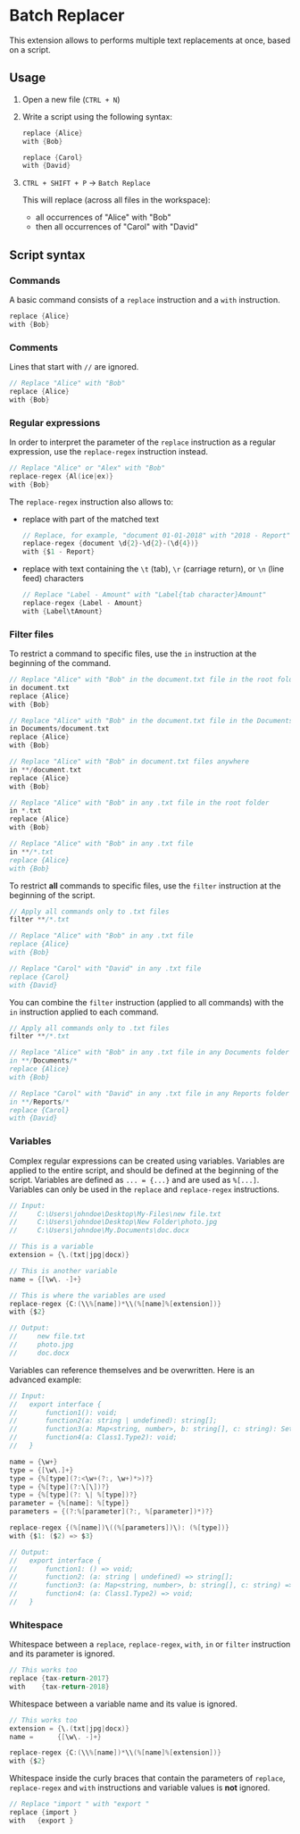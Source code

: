 # Batch Replacer

This extension allows to performs multiple text replacements at once, based on a script.

## Usage

1. Open a new file (`CTRL + N`)
2. Write a script using the following syntax:

    ```c
    replace {Alice}
    with {Bob}

    replace {Carol}
    with {David}
    ```

3. `CTRL + SHIFT + P` -> `Batch Replace`

    This will replace (across all files in the workspace):
    - all occurrences of "Alice" with "Bob"
    - then all occurrences of "Carol" with "David"

## Script syntax

### Commands

A basic command consists of a `replace` instruction and a `with` instruction.

```c
replace {Alice}
with {Bob}
```

### Comments

Lines that start with `//` are ignored.

```c
// Replace "Alice" with "Bob"
replace {Alice}
with {Bob}
```

### Regular expressions

In order to interpret the parameter of the `replace` instruction as a regular expression, use the `replace-regex`
instruction instead.

```c
// Replace "Alice" or "Alex" with "Bob"
replace-regex {Al(ice|ex)}
with {Bob}
```

The `replace-regex` instruction also allows to:

- replace with part of the matched text

    ```c
    // Replace, for example, "document 01-01-2018" with "2018 - Report"
    replace-regex {document \d{2}-\d{2}-(\d{4})}
    with {$1 - Report}
    ```

- replace with text containing the `\t` (tab), `\r` (carriage return), or `\n` (line feed) characters

    ```c
    // Replace "Label - Amount" with "Label{tab character}Amount"
    replace-regex {Label - Amount}
    with {Label\tAmount}
    ```

### Filter files

To restrict a command to specific files, use the `in` instruction at the beginning of the command.

```c
// Replace "Alice" with "Bob" in the document.txt file in the root folder
in document.txt
replace {Alice}
with {Bob}
```

```c
// Replace "Alice" with "Bob" in the document.txt file in the Documents folder in the root folder
in Documents/document.txt
replace {Alice}
with {Bob}
```

```c
// Replace "Alice" with "Bob" in document.txt files anywhere
in **/document.txt
replace {Alice}
with {Bob}
```

```c
// Replace "Alice" with "Bob" in any .txt file in the root folder
in *.txt
replace {Alice}
with {Bob}
```

```c
// Replace "Alice" with "Bob" in any .txt file
in **/*.txt
replace {Alice}
with {Bob}
```

To restrict **all** commands to specific files, use the `filter` instruction at the beginning of the script.

```c
// Apply all commands only to .txt files
filter **/*.txt

// Replace "Alice" with "Bob" in any .txt file
replace {Alice}
with {Bob}

// Replace "Carol" with "David" in any .txt file
replace {Carol}
with {David}
```

You can combine the `filter` instruction (applied to all commands) with the `in` instruction applied to each command.

```c
// Apply all commands only to .txt files
filter **/*.txt

// Replace "Alice" with "Bob" in any .txt file in any Documents folder
in **/Documents/*
replace {Alice}
with {Bob}

// Replace "Carol" with "David" in any .txt file in any Reports folder
in **/Reports/*
replace {Carol}
with {David}
```

### Variables

Complex regular expressions can be created using variables. Variables are applied to the entire script, and should be
defined at the beginning of the script. Variables are defined as `... = {...}` and are used as `%[...]`. Variables
can only be used in the `replace` and `replace-regex` instructions.

```c
// Input:
//     C:\Users\johndoe\Desktop\My-Files\new file.txt
//     C:\Users\johndoe\Desktop\New Folder\photo.jpg
//     C:\Users\johndoe\My.Documents\doc.docx

// This is a variable
extension = {\.(txt|jpg|docx)}

// This is another variable
name = {[\w\. -]+}

// This is where the variables are used
replace-regex {C:(\\%[name])*\\(%[name]%[extension])}
with {$2}

// Output:
//     new file.txt
//     photo.jpg
//     doc.docx
```

Variables can reference themselves and be overwritten. Here is an advanced example:

```c
// Input:
//   export interface {
//       function1(): void;
//       function2(a: string | undefined): string[];
//       function3(a: Map<string, number>, b: string[], c: string): Set<number> | undefined;
//       function4(a: Class1.Type2): void;
//   }

name = {\w+}
type = {[\w\.]+}
type = {%[type](?:<\w+(?:, \w+)*>)?}
type = {%[type](?:\[\])?}
type = {%[type](?: \| %[type])?}
parameter = {%[name]: %[type]}
parameters = {(?:%[parameter](?:, %[parameter])*)?}

replace-regex {(%[name])\((%[parameters])\): (%[type])}
with {$1: ($2) => $3}

// Output:
//   export interface {
//       function1: () => void;
//       function2: (a: string | undefined) => string[];
//       function3: (a: Map<string, number>, b: string[], c: string) => Set<number> | undefined;
//       function4: (a: Class1.Type2) => void;
//   }
```

### Whitespace

Whitespace between a `replace`, `replace-regex`, `with`, `in` or `filter` instruction and its parameter is ignored.

```c
// This works too
replace {tax-return-2017}
with    {tax-return-2018}
```

Whitespace between a variable name and its value is ignored.

```c
// This works too
extension = {\.(txt|jpg|docx)}
name =      {[\w\. -]+}

replace-regex {C:(\\%[name])*\\(%[name]%[extension])}
with {$2}
```

Whitespace inside the curly braces that contain the parameters of `replace`, `replace-regex` and `with` instructions and
variable values is **not** ignored.

```c
// Replace "import " with "export "
replace {import }
with   {export }
```